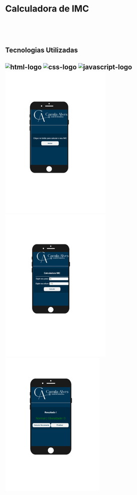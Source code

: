 <h1>Calculadora de IMC<h1/>
 <br>
<h2>Tecnologias Utilizadas<h2/>
<img src="https://img.shields.io/badge/HTML5-E34F26?style=for-the-badge&logo=html5&logoColor=white" alt=html-logo width="70px"/>  
<img src="https://img.shields.io/badge/CSS3-1572B6?style=for-the-badge&logo=css3&logoColor=white" 
alt=css-logo width="60px"/> <img src="https://img.shields.io/badge/JavaScript-F7DF1E?style=for-the-badge&logo=javascript&logoColor=black" 
alt=javascript-logo width="100px"/>
 <br>
<img src="https://github.com/RafaelRibeiroR18/Calculadora----IMC/blob/master/Assets/imc-1.jpg?raw=true" 
width="320px" display="inline-block"/> <img src="https://github.com/RafaelRibeiroR18/Calculadora----IMC/blob/master/Assets/imc-2.jpg?raw=true"
width="320px" display="inline-block"/> <img src="https://github.com/RafaelRibeiroR18/Calculadora----IMC/blob/master/Assets/imc-3.jpg?raw=true"
width="300px" display="inline-block"/>
